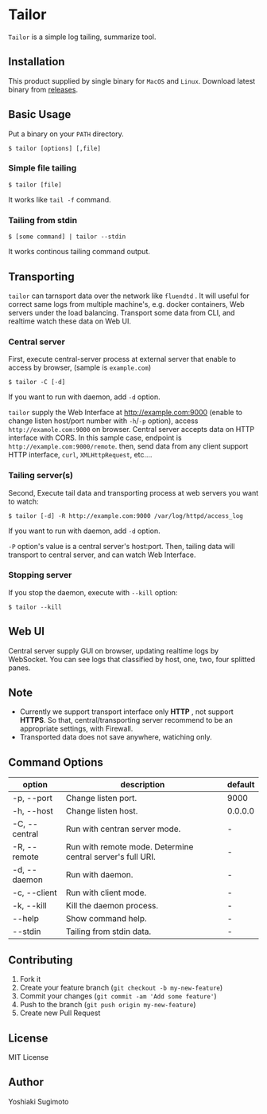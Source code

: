 # Tailor

`Tailor` is a simple log tailing, summarize tool.

## Installation

This product supplied by single binary for `MacOS` and `Linux`. Download latest binary from [releases](https://github.com/ysugimoto/tailor/releases).

## Basic Usage

Put a binary on your `PATH` directory.

```
$ tailor [options] [,file]
```

### Simple file tailing

```
$ tailor [file]
```

It works like `tail -f` command.

### Tailing from stdin

```
$ [some command] | tailor --stdin
```

It works continous tailing command output.

## Transporting

`tailor` can tarnsport data over the network like `fluendtd` . It will useful for correct same logs from multiple machine's, e.g. docker containers, Web servers under the load balancing.
Transport some data from CLI, and realtime watch these data on Web UI.

### Central server

First, execute central-server process at external server that enable to access by browser, (sample is `example.com`)

```
$ tailor -C [-d]
```

If you want to run with daemon, add `-d` option.

`tailor` supply the Web Interface at http://example.com:9000 (enable to change listen host/port number with `-h`/`-p` option), access `http://examole.com:9000` on browser.
Central server accepts data on HTTP interface with CORS. In this sample case, endpoint is `http://example.com:9000/remote`. then, send data from any client support HTTP interface, `curl`, `XMLHttpRequest`, etc....

### Tailing server(s)

Second, Execute tail data and transporting process at web servers you want to watch:

```
$ tailor [-d] -R http://example.com:9000 /var/log/httpd/access_log
```

If you want to run with daemon, add `-d` option.

`-P` option's value is a central server's host:port. Then, tailing data will transport to central server, and can watch Web Interface.

### Stopping server

If you stop the daemon, execute with `--kill` option:

```
$ tailor --kill
```

## Web UI

Central server supply GUI on browser, updating realtime logs by WebSocket.
You can see logs that classified by host, one, two, four splitted panes.

## Note

- Currently we support transport interface only **HTTP** , not support **HTTPS**. So that, central/transporting server recommend to be an appropriate settings, with Firewall.
- Transported data does not save anywhere, watiching only.

## Command Options

| option          | description                                                  | default   |
|-----------------|--------------------------------------------------------------|-----------|
| -p, --port      | Change listen port.                                          | 9000      |
| -h, --host      | Change listen host.                                          | 0.0.0.0   |
| -C, --central   | Run with centran server mode.                                | -         |
| -R, --remote    | Run with remote mode. Determine central server's full URI.   | -         |
| -d, --daemon    | Run with daemon.                                             | -         |
| -c, --client    | Run with client mode.                                        | -         |
| -k, --kill      | Kill the daemon process.                                     | -         |
| --help          | Show command help.                                           | -         |
| --stdin         | Tailing from stdin data.                                     | -         |

## Contributing

1. Fork it
2. Create your feature branch (`git checkout -b my-new-feature`)
3. Commit your changes (`git commit -am 'Add some feature'`)
4. Push to the branch (`git push origin my-new-feature`)
5. Create new Pull Request

## License

MIT License

## Author

Yoshiaki Sugimoto

